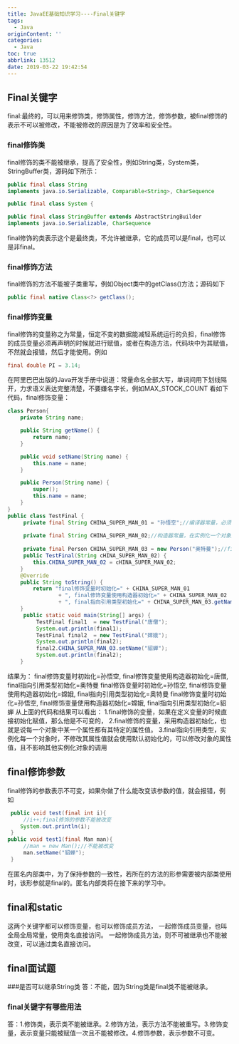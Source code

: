 ```yaml
---
title: JavaEE基础知识学习----Final关键字
tags:
  - Java
originContent: ''
categories:
  - Java
toc: true
abbrlink: 13512
date: 2019-03-22 19:42:54
---
```

## Final关键字
final:最终的，可以用来修饰类，修饰属性，修饰方法，修饰参数，被final修饰的表示不可以被修改，不能被修改的原因是为了效率和安全性。
### final修饰类
final修饰的类不能被继承，提高了安全性，例如String类，System类，StringBuffer类，源码如下所示：
<!-- more -->
```java
public final class String
implements java.io.Serializable, Comparable<String>, CharSequence

public final class System {

public final class StringBuffer extends AbstractStringBuilder
implements java.io.Serializable, CharSequence
```
final修饰的类表示这个是最终类，不允许被继承，它的成员可以是final，也可以是非final。
### final修饰方法
final修饰的方法不能被子类重写，例如Object类中的getClass()方法；源码如下

```java
public final native Class<?> getClass();
```
### final修饰变量
final修饰的变量称之为常量，恒定不变的数据能减轻系统运行的负担，final修饰的成员变量必须再声明的时候就进行赋值，或者在构造方法，代码块中为其赋值，不然就会报错，然后才能使用。例如

```java
final double PI = 3.14;
```
在阿里巴巴出版的Java开发手册中说道：常量命名全部大写，单词间用下划线隔开，力求语义表达完整清楚，不要嫌名字长，例如MAX_STOCK_COUNT
看如下代码，final修饰变量：

```java
class Person{
	private String name;

	public String getName() {
		return name;
	}

	public void setName(String name) {
		this.name = name;
	}

	public Person(String name) {
		super();
		this.name = name;
	}
}
public class TestFinal {
	 private final String CHINA_SUPER_MAN_01 = "孙悟空";//编译器常量，必须初始化赋值，且不能被更改
	 
	 private final String CHINA_SUPER_MAN_02;//构造器常量，在实例化一个对象是初始化这个常量
	 
	 private final Person CHINA_SUPER_MAN_03 = new Person("奥特曼");//final指向应用类型
	 public TestFinal(String cHINA_SUPER_MAN_02) {
		this.CHINA_SUPER_MAN_02 = cHINA_SUPER_MAN_02;
	}
	@Override
	public String toString() {
		return "final修饰变量时初始化=" + CHINA_SUPER_MAN_01
				+ ", final修饰变量使用构造器初始化=" + CHINA_SUPER_MAN_02
				+ ", final指向引用类型初始化=" + CHINA_SUPER_MAN_03.getName() ;
	}
	 public static void main(String[] args) {
		 TestFinal final1  = new TestFinal("唐僧");
		 System.out.println(final1);
		 TestFinal final2  = new TestFinal("嫦娥");
		 System.out.println(final2);
		 final2.CHINA_SUPER_MAN_03.setName("貂蝉");
		 System.out.println(final2);
	}
```
结果为：
	final修饰变量时初始化=孙悟空, final修饰变量使用构造器初始化=唐僧, final指向引用类型初始化=奥特曼
	final修饰变量时初始化=孙悟空, final修饰变量使用构造器初始化=嫦娥, final指向引用类型初始化=奥特曼
	final修饰变量时初始化=孙悟空, final修饰变量使用构造器初始化=嫦娥, final指向引用类型初始化=貂蝉
从上面的代码和结果可以看出：
1.final修饰的变量，如果在定义变量的时候直接初始化赋值，那么他是不可变的，
2.final修饰的变量，采用构造器初始化，也就是说每一个对象中某一个属性都有其特定的属性值。
3.final指向引用类型，实例化每一个对象时，不修改其属性值就会使用默认初始化的，可以修改对象的属性值，且不影响其他实例化对象的调用
## final修饰参数
final修饰的参数表示不可变，如果你做了什么能改变该参数的值，就会报错，例如

```java
 public void test(final int i){
	 //i++;final修饰的参数不能被改变
	System.out.println(i); 
 }
public void test1(final Man man){
	 //man = new Man();//不能被改变
	 man.setName("貂蝉");
 }
```
在匿名内部类中，为了保持参数的一致性，若所在的方法的形参需要被内部类使用时，该形参就是final的。匿名内部类将在接下来的学习中。
## final和static
这两个关键字都可以修饰变量，也可以修饰成员方法，
一起修饰成员变量，也叫全局全局常量，使用类名直接访问。
一起修饰成员方法，则不可被继承也不能被改变，可以通过类名直接访问。
## final面试题
###是否可以继承String类
答：不能，因为String类是final类不能被继承。
### final关键字有哪些用法
答：1.修饰类，表示类不能被继承。2.修饰方法，表示方法不能被重写。3.修饰变量，表示变量只能被赋值一次且不能被修改。4.修饰参数，表示参数不可变。
